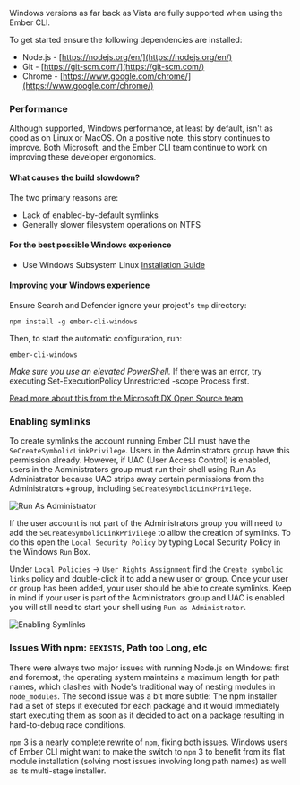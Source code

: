 Windows versions as far back as Vista are fully supported when using the Ember CLI.

To get started ensure the following dependencies are installed:

* Node.js - [https://nodejs.org/en/](https://nodejs.org/en/)
* Git - [https://git-scm.com/](https://git-scm.com/)
* Chrome - [https://www.google.com/chrome/](https://www.google.com/chrome/)

### Performance

Although supported, Windows performance, at least by default, isn't as good as
on Linux or MacOS. On a positive note, this story continues to improve. Both
Microsoft, and the Ember CLI team continue to work on improving these developer
ergonomics.

#### What causes the build slowdown?

The two primary reasons are:

* Lack of enabled-by-default symlinks
* Generally slower filesystem operations on NTFS

#### For the best possible Windows experience

* Use Windows Subsystem Linux [Installation
  Guide](https://msdn.microsoft.com/en-us/commandline/wsl/install_guide)

#### Improving your Windows experience

Ensure Search and Defender ignore your project's `tmp` directory:

```shell
npm install -g ember-cli-windows
```

Then, to start the automatic configuration, run:

```shell
ember-cli-windows
```

*Make sure you use an elevated PowerShell.* <!-- Needs Instructions -->
If there was an error, try executing Set-ExecutionPolicy Unrestricted -scope Process first.

[Read more about this from the Microsoft DX Open Source team](http://felixrieseberg.com/improved-ember-cli-performance-with-windows/)

### Enabling symlinks

To create symlinks the account running Ember CLI must have the
`SeCreateSymbolicLinkPrivilege`. Users in the Administrators group have this
permission already. However, if UAC (User Access Control) is enabled, users in
the Administrators group must run their shell using Run As Administrator
because UAC strips away certain permissions from the Administrators +group,
including `SeCreateSymbolicLinkPrivilege`.

![Run As Administrator](/assets/images/run-as-admin.png)

If the user account is not part of the Administrators group you will need to
add the `SeCreateSymbolicLinkPrivilege` to allow the creation of symlinks. To
do this open the `Local Security Policy` by typing Local Security Policy in the
Windows `Run` Box.

Under `Local Policies` -> `User Rights Assignment` find the `Create symbolic
links` policy and double-click it to add a new user or group. Once your user or
group has been added, your user should be able to create symlinks. Keep in mind
if your user is part of the Administrators group and UAC is enabled you will
still need to start your shell using `Run as Administrator`.

![Enabling Symlinks](/assets/images/enabling-symlinks.png)

### Issues With npm: `EEXISTS`, Path too Long, etc
<!--alex disable executed-->
There were always two major issues with running Node.js on Windows: first and
foremost, the operating system maintains a maximum length for path names, which
clashes with Node's traditional way of nesting modules in `node_modules`. The
second issue was a bit more subtle: The npm installer had a set of steps it
executed for each package and it would immediately start executing them as soon
as it decided to act on a package resulting in hard-to-debug race conditions.

`npm` 3 is a nearly complete rewrite of `npm`, fixing both issues. Windows users of
Ember CLI might want to make the switch to `npm` 3 to benefit from its
flat module installation (solving most issues involving long path names) as well
as its multi-stage installer.
